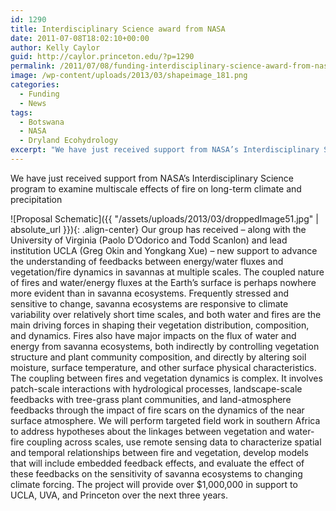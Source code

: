 ```yaml
---
id: 1290
title: Interdisciplinary Science award from NASA
date: 2011-07-08T18:02:10+00:00
author: Kelly Caylor
guid: http://caylor.princeton.edu/?p=1290
permalink: /2011/07/08/funding-interdisciplinary-science-award-from-nasa/
image: /wp-content/uploads/2013/03/shapeimage_181.png
categories:
  - Funding
  - News
tags:
  - Botswana
  - NASA
  - Dryland Ecohydrology
excerpt: "We have just received support from NASA’s Interdisciplinary Science program to examine multiscale effects of fire on long-term climate and precipitation."
---
```

We have just received support from NASA’s Interdisciplinary Science program to examine multiscale effects of fire on long-term climate and precipitation<!--more-->


![Proposal Schematic]({{ "/assets/uploads/2013/03/droppedImage51.jpg" | absolute_url }}){: .align-center} Our group has received &#8211; along with the University of Virginia (Paolo D’Odorico and Todd Scanlon) and lead institution UCLA (Greg Okin and Yongkang Xue) &#8211; new support to advance the understanding of feedbacks between energy/water fluxes and vegetation/fire dynamics in savannas at multiple scales. The coupled nature of fires and water/energy fluxes at the Earth’s surface is perhaps nowhere more evident than in savanna ecosystems. Frequently stressed and sensitive to change, savanna ecosystems are responsive to climate variability over relatively short time scales, and both water and fires are the main driving forces in shaping their vegetation distribution, composition, and dynamics. Fires also have major impacts on the flux of water and energy from savanna ecosystems, both indirectly by controlling vegetation structure and plant community composition, and directly by altering soil moisture, surface temperature, and other surface physical characteristics. The coupling between fires and vegetation dynamics is complex. It involves patch-scale interactions with hydrological processes, landscape-scale feedbacks with tree-grass plant communities, and land-atmosphere feedbacks through the impact of fire scars on the dynamics of the near surface atmosphere. We will perform targeted field work in southern Africa to address hypotheses about the linkages between vegetation and water-fire coupling across scales, use remote sensing data to characterize spatial and temporal relationships between fire and vegetation, develop models that will include embedded feedback effects, and evaluate the effect of these feedbacks on the sensitivity of savanna ecosystems to changing climate forcing. The project will provide over $1,000,000 in support to UCLA, UVA, and Princeton over the next three years.
